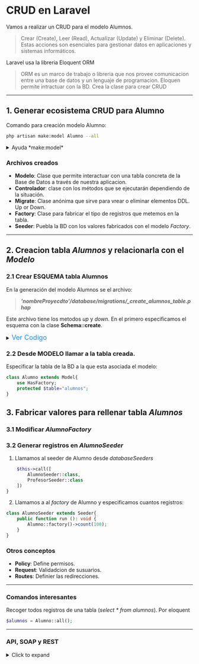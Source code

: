 # CRUD en Laravel
Vamos a realizar un CRUD para el modelo Alumnos.

> Crear (Create), Leer (Read), Actualizar (Update) y Eliminar (Delete). Estas acciones son esenciales para gestionar datos en aplicaciones y sistemas informáticos.

Laravel usa la libreria Eloquent ORM 
> ORM es un marco de trabajo o libreria que nos provee comunicacion entre una base de datos y un lenguaje de programacion.
> Eloquen permite intractuar con la BD. Crea la clase para crear CRUD

---
## 1. Generar ecosistema CRUD para Alumno
Comando para creación modelo Alumno:
``` bash 
php artisan make:model Alumno --all
```
<details><summary>Ayuda *make:model*</summary>

``` bash 
php artisan help make:model 
```
</details>

### Archivos creados
- **Modelo**: Clase que permite interactuar con una tabla concreta de la Base de Datos a través de nuestra aplicacion.
- **Controlador**: clase con los métodos que se ejecutarán dependiendo de la situación. 
- **Migrate**: Clase anónima que sirve para vrear o eliminar elementos DDL. Up or Down.
- **Factory**: Clase para fabricar el tipo de registros que metemos en la tabla. 
- **Seeder**: Puebla la BD con los valores fabricados con el modelo *Factory*.
---

## 2. Creacion tabla *Alumnos* y relacionarla con el *Modelo*


### 2.1 Crear ESQUEMA tabla Alumnos
En la generación del modelo  Alumnos se el archivo:
>    _**'nombreProyecdto'/database/migrations/_create_alumnos_table.phap**_

Este archivo tiene los metodos *up* y *down*. En el primero especificamos el esquema con la clase **Schema::create**.

<details>
  <summary> <span style="font-size:large; color: dodgerblue">Ver Codigo</span>  </summary>

```php
    public function up(): void
    {
        Schema::create('profesores', function (Blueprint $table) {
            $table->id();
            $table->string("nombre");
            $table->string("email");
            $table->string("dir");
            $table->string("dni");
            $table->timestamps();
        });
    }
```
</details> <!-- Código esquema  -->

### 2.2 Desde MODELO llamar a la tabla creada. 
Especificar la tabla de la BD a la que esta asociada el modelo:
```php
class Alumno extends Model{
    use HasFactory;
    protected $table="alumnos";
}
```

## 3. Fabricar valores para rellenar tabla *Alumnos*
### 3.1 Modificar *AlumnoFactory*

### 3.2 Generar registros en *AlumnoSeeder*

1. Llamamos al seeder de Alumno desde *databaseSeeders*
```php
    $this->call([
        AlumnoSeeder::class,
        ProfesorSeeder::class    
    ])
}
```
2. Llamamos a al *factory* de Alumno y  especificamos cuantos registros: 
```php
class AlumnoSeeder extends Seeder{
    public function run (): void {
        Alumno::factory()->count(100);
    }
}
```

### Otros conceptos
- **Policy**: Define permisos. 
- **Request**: Validadcion de susuarios.
- **Routes**: Definier las redirecciones.

---
### Comandos interesantes

Recoger todos registros de una tabla (*select * from alumnos*). Por eloquent 
``` php
$alumnos = Alumno::all();
```
---
### API, SOAP y REST 
<details>
  <summary>Click  to expand </summary>

### API
    Representa un conjunto de reglas y herramientas que permiten la interacción entre diferentes software.
    Puede utilizar tanto REST como SOAP como protocolos de comunicación.
### REST (Transferencia de Estado Representacional)
      Se basa en un conjunto de principios arquitectónicos que utiliza el protocolo HTTP para realizar operaciones CRUD
    (Crear, Leer, Actualizar, Eliminar) en recursos. Especifica recomendaciones, como el uso de los métodos HTTP PUT 
    para actualizar todos los datos y PATCH para actualizar solo un tipo de datos en una solicitud al servidor.
### SOAP (Protocolo Simple de Acceso a Objeto)
       Es un protocolo de comunicación definido por estándares, como el W3C, que utiliza XML para la transmisión de 
    mensajes entre aplicaciones.
    A diferencia de REST, que utiliza principalmente HTTP, SOAP puede trabajar sobre otros protocolos de red.
</details>
